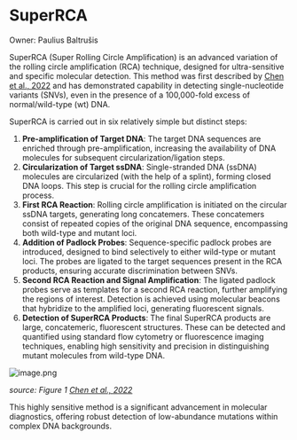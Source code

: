 # SuperRCA

Owner: Paulius Baltrušis

SuperRCA (Super Rolling Circle Amplification) is an advanced variation of the rolling circle amplification (RCA) technique, designed for ultra-sensitive and specific molecular detection. This method was first described by [Chen et al., 2022]([https://www.nature.com/articles/s41467-022-31397-y](https://www.nature.com/articles/s41467-022-31397-y)) and has demonstrated capability in detecting single-nucleotide variants (SNVs), even in the presence of a 100,000-fold excess of normal/wild-type (wt) DNA.

SuperRCA is carried out in six relatively simple but distinct steps:

1. **Pre-amplification of Target DNA**: The target DNA sequences are enriched through pre-amplification, increasing the availability of DNA molecules for subsequent circularization/ligation steps.
2. **Circularization of Target ssDNA**: Single-stranded DNA (ssDNA) molecules are circularized (with the help of a splint), forming closed DNA loops. This step is crucial for the rolling circle amplification process.
3. **First RCA Reaction**: Rolling circle amplification is initiated on the circular ssDNA targets, generating long concatemers. These concatemers consist of repeated copies of the original DNA sequence, encompassing both wild-type and mutant loci.
4. **Addition of Padlock Probes**: Sequence-specific padlock probes are introduced, designed to bind selectively to either wild-type or mutant loci. The probes are ligated to the target sequences present in the RCA products, ensuring accurate discrimination between SNVs.
5. **Second RCA Reaction and Signal Amplification**: The ligated padlock probes serve as templates for a second RCA reaction, further amplifying the regions of interest. Detection is achieved using molecular beacons that hybridize to the amplified loci, generating fluorescent signals.
6. **Detection of SuperRCA Products**: The final SuperRCA products are large, concatemeric, fluorescent structures. These can be detected and quantified using standard flow cytometry or fluorescence imaging techniques, enabling high sensitivity and precision in distinguishing mutant molecules from wild-type DNA.

![image.png](SuperRCA%2015a1bbe397bb80aeb7f9ddba829093f8/image.png)

*source: Figure 1 [Chen et al., 2022]([https://www.nature.com/articles/s41467-022-31397-y](https://www.nature.com/articles/s41467-022-31397-y))*

This highly sensitive method is a significant advancement in molecular diagnostics, offering robust detection of low-abundance mutations within complex DNA backgrounds.